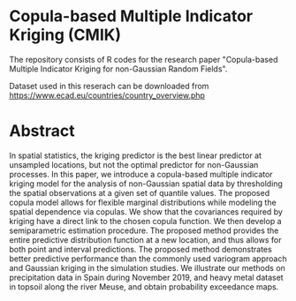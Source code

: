 # Copula-based Multiple Indicator Kriging (CMIK)
The repository consists of R codes for the research paper "Copula-based Multiple Indicator Kriging for non-Gaussian Random Fields".

Dataset used in this reserach can be downloaded from https://www.ecad.eu/countries/country_overview.php

# Abstract
In spatial statistics, the kriging predictor is the best linear predictor at unsampled locations, but not the optimal predictor for non-Gaussian processes. In this paper, we introduce a copula-based multiple indicator kriging model for the analysis of non-Gaussian spatial data by thresholding the spatial observations at a given set of quantile values. The proposed copula model allows for flexible marginal distributions while modeling the spatial dependence via copulas. We show that the covariances required by kriging have a direct link to the chosen copula function. We then develop a semiparametric estimation procedure. The proposed method provides the entire predictive distribution function at a new location, and thus allows for both point and interval predictions. The proposed method demonstrates better predictive performance than the commonly used variogram approach and Gaussian kriging in the simulation studies. We illustrate our methods on precipitation data in Spain during November 2019, and heavy metal dataset in topsoil along the river Meuse, and obtain probability exceedance maps.
